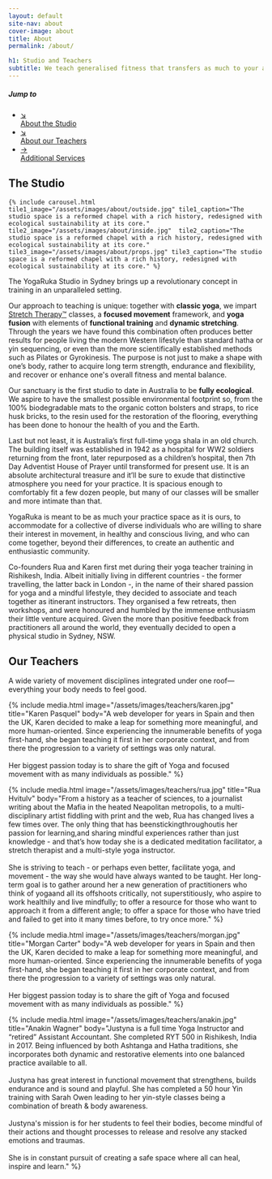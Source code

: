 ```yaml
---
layout: default
site-nav: about
cover-image: about
title: About
permalink: /about/

h1: Studio and Teachers
subtitle: We teach generalised fitness that transfers as much to your athletic adventures as to your daily life.
---
```


<div class="JumpLinks">
  <h5>Jump to</h5>
  <ul>
    <li>
      <a class="link" href="#studio">
        <span>↘</span>
        <div>About the Studio</div>
      </a>
    </li>
    <li>
      <a class="link" href="#teachers">
        <span>↘</span>
        <div>About our Teachers</div>
      </a>
    </li>
    <li>
      <a class="link" href="/additional-services">
        <span>→</span>
        <div>Additional Services</div>
      </a>
    </li>
  </ul>
</div>

<section id="studio">
	<h2>The Studio</h2>

	{% include carousel.html tile1_image="/assets/images/about/outside.jpg" tile1_caption="The studio space is a reformed chapel with a rich history, redesigned with ecological sustainability at its core." tile2_image="/assets/images/about/inside.jpg"  tile2_caption="The studio space is a reformed chapel with a rich history, redesigned with ecological sustainability at its core." tile3_image="/assets/images/about/props.jpg" tile3_caption="The studio space is a reformed chapel with a rich history, redesigned with ecological sustainability at its core." %}
</section>

<section markdown="1" class="Longform Longform--blogpost">
The YogaRuka Studio in Sydney brings up a revolutionary concept in training in an unparalleled setting. 

Our approach to teaching is unique: together with <strong>classic yoga</strong>, we impart [Stretch Therapy™](https://stretchtherapy.net/) classes, a <strong>focused movement</strong> framework, and <strong>yoga fusion</strong> with elements of <strong>functional training</strong> and <strong>dynamic stretching</strong>. Through the years we have found this combination often produces better results for people living the modern Western lifestyle than standard hatha or yin sequencing, or even than the more scientifically established methods such as Pilates or Gyrokinesis. The purpose is not just to make a shape with one’s body, rather to acquire long term strength, endurance and flexibility, and recover or enhance one's overall fitness and mental balance. 

Our sanctuary is the first studio to date in Australia to be <strong>fully ecological</strong>. We aspire to have the smallest possible environmental footprint so, from the 100% biodegradable mats to the organic cotton bolsters and straps, to rice husk bricks, to the resin used for the restoration of the flooring, everything has been done to honour the health of you and the Earth.

Last but not least, it is Australia’s first full-time yoga shala in an old church.
The building itself was established in 1942 as a hospital for WW2 soldiers returning from the front, later repurposed as a children’s hospital, then 7th Day Adventist House of Prayer until transformed for present use. It is an absolute architectural treasure and it’ll be sure to exude that distinctive atmosphere you need for your practice. It is spacious enough to comfortably fit a few dozen people, but many of our classes will be smaller and more intimate than that.

YogaRuka is meant to be as much your practice space as it is ours, to accommodate for a collective of diverse individuals who are willing to share their interest in movement, in healthy and conscious living, and who can come together, beyond their differences, to create an authentic and enthusiastic community.

Co-founders Rua and Karen first met during their yoga teacher training in Rishikesh, India. Albeit initially living in different countries - the former travelling, the latter back in London -, in the name of their shared passion for yoga and a mindful lifestyle, they decided to associate and teach together as itinerant instructors. They organised a few retreats, then workshops, and were honoured and humbled by the immense enthusiasm their little venture acquired. Given the more than positive feedback from practitioners all around the world, they eventually decided to open a physical studio in Sydney, NSW.
</section>

<section id="teachers">
	<h2>Our Teachers</h2>
	<p class="subtitle">A wide variety of movement disciplines integrated under one roof—everything your body needs to feel good.</p>

  {% include media.html image="/assets/images/teachers/karen.jpg" title="Karen Pasquel" body="A web developer for years in Spain and then the UK, Karen decided to make a leap for something more meaningful, and more human-oriented. Since experiencing the innumerable benefits of yoga first-hand, she began teaching it first in her corporate context, and from there the progression to a variety of settings was only natural.<br/><br/>Her biggest passion today is to share the gift of Yoga and focused movement with as many individuals as possible." %}

  {% include media.html image="/assets/images/teachers/rua.jpg" title="Rua Hvitulv" body="From a history as a teacher of sciences, to a journalist writing about the Mafia in the heated Neapolitan metropolis, to a multi-disciplinary artist fiddling with print and the web, Rua has changed lives a few times over. The only thing that​ has been​stick​ing​​ throughout​is her passion for learning​,​and sharing mindful experiences rather than just knowledge - and that’s how today she is a dedicated meditation facilitator, a stretch therapist and a multi-style yoga instructor.<br/><br/>​She is striving​ to teach - or perhaps even better, facilitate yoga, and movement - the way​ she would have always wanted to be taught. ​Her long-term goal is to gather around ​her a new generation of practitioners who think of yoga​​and all its​ ​offshoots critically, not superstitiously, who aspire to work healthily and live mindfully; to offer a resource for those who want to approach it from a different angle; to offer a space for those who have tried and failed to get into it many times before, to try once more." %}

  {% include media.html image="/assets/images/teachers/morgan.jpg" title="Morgan Carter" body="A web developer for years in Spain and then the UK, Karen decided to make a leap for something more meaningful, and more human-oriented. Since experiencing the innumerable benefits of yoga first-hand, she began teaching it first in her corporate context, and from there the progression to a variety of settings was only natural.<br/><br/>Her biggest passion today is to share the gift of Yoga and focused movement with as many individuals as possible." %}

  {% include media.html image="/assets/images/teachers/anakin.jpg" title="Anakin Wagner" body="Justyna is a full time Yoga Instructor and “retired” Assistant Accountant. She completed RYT 500 in Rishikesh, India in 2017. Being influenced by both Ashtanga and Hatha traditions, she incorporates both dynamic and restorative elements into one balanced practice available to all.<br/><br/>Justyna has great interest in functional movement that strengthens, builds endurance and is sound and playful. She has completed a 50 hour Yin training with Sarah Owen leading to her yin-style classes being a combination of breath & body awareness.<br/><br/>Justyna's mission is for her students to feel their bodies, become mindful of their actions and thought processes to release and resolve any stacked emotions and traumas.<br/><br/>She is in constant pursuit of creating a safe space where all can heal, inspire and learn." %}
</section>